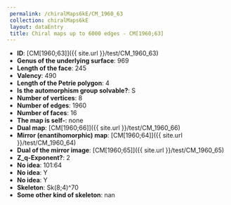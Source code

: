```yaml
--- 
 permalink: /chiralMaps6kE/CM_1960_63 
 collection: chiralMaps6kE
 layout: dataEntry
 title: Chiral maps up to 6000 edges - CM[1960;63]
---
```


- **ID**: [CM[1960;63]]({{ site.url }}/test/CM_1960_63)
- **Genus of the underlying surface**: 969
- **Length of the face**: 245
- **Valency**: 490
- **Length of the Petrie polygon**: 4
- **Is the automorphism group solvable?**: S
- **Number of vertices**: 8
- **Number of edges**: 1960
- **Number of faces**: 16
- **The map is self-**: none
- **Dual map**: [CM[1960;66]]({{ site.url }}/test/CM_1960_66)
- **Mirror (enantihomorphic) map**: [CM[1960;64]]({{ site.url }}/test/CM_1960_64)
- **Dual of the mirror image**: [CM[1960;65]]({{ site.url }}/test/CM_1960_65)
- **Z_q-Exponent?**: 2
- **No idea**:  101:64
- **No idea**: Y
- **No idea**: Y
- **Skeleton**: Sk(8;4)^70
- **Some other kind of skeleton**: nan
